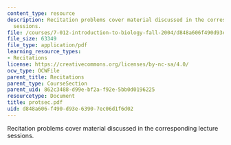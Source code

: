 ```yaml
---
content_type: resource
description: Recitation problems cover material discussed in the corresponding lecture
  sessions.
file: /courses/7-012-introduction-to-biology-fall-2004/d848a606f490d93e63907ec06d1f6d02_protsec.pdf
file_size: 63349
file_type: application/pdf
learning_resource_types:
- Recitations
license: https://creativecommons.org/licenses/by-nc-sa/4.0/
ocw_type: OCWFile
parent_title: Recitations
parent_type: CourseSection
parent_uid: 862c3488-d99e-bf2a-f92e-5bb0d0196225
resourcetype: Document
title: protsec.pdf
uid: d848a606-f490-d93e-6390-7ec06d1f6d02
---
```

Recitation problems cover material discussed in the corresponding lecture sessions.